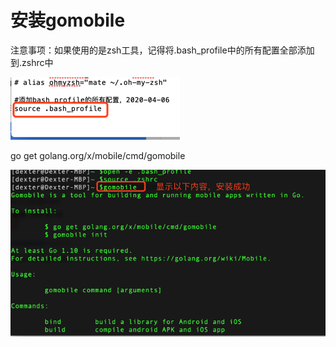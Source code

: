 # 安装gomobile

注意事项：如果使用的是zsh工具，记得将.bash\_profile中的所有配置全部添加到.zshrc中

![](/assets/移动架构师-NDK开发-go开发-安装gomobile-1.png)

go get golang.org/x/mobile/cmd/gomobile

![](/assets/移动架构师-NDK开发-go开发-安装gomobile-2.png)

